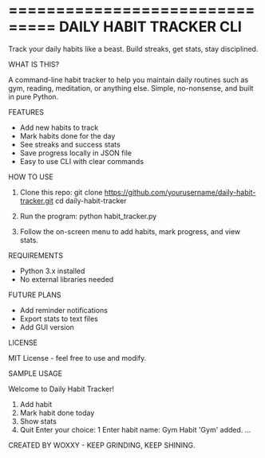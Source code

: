 ===============================
      DAILY HABIT TRACKER CLI
===============================

Track your daily habits like a beast.
Build streaks, get stats, stay disciplined.

WHAT IS THIS?

A command-line habit tracker to help you maintain daily routines such as gym, reading, meditation, or anything else.
Simple, no-nonsense, and built in pure Python.

FEATURES

- Add new habits to track
- Mark habits done for the day
- See streaks and success stats
- Save progress locally in JSON file
- Easy to use CLI with clear commands

HOW TO USE

1) Clone this repo:
   git clone https://github.com/yourusername/daily-habit-tracker.git
   cd daily-habit-tracker

2) Run the program:
   python habit_tracker.py

3) Follow the on-screen menu to add habits, mark progress, and view stats.

REQUIREMENTS

- Python 3.x installed
- No external libraries needed

FUTURE PLANS

- Add reminder notifications
- Export stats to text files
- Add GUI version

LICENSE

MIT License - feel free to use and modify.

SAMPLE USAGE

Welcome to Daily Habit Tracker!
1. Add habit
2. Mark habit done today
3. Show stats
4. Quit
Enter your choice: 1
Enter habit name: Gym
Habit 'Gym' added.
...

CREATED BY WOXXY - KEEP GRINDING, KEEP SHINING.
